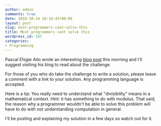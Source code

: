 ```yaml
---
author: admin
comments: true
date: 2010-10-24 16:10:43+00:00
layout: post
slug: most-programmers-cant-solve-this
title: Most programmers cant solve this
wordpress_id: 167
categories:
- Programming
---
```


Pascal Ehigie Aito wrote an interesting [blog post](http://aitoehigie.wordpress.com/2010/10/24/most-programmers-cant-solve-this/) this morning and I'll suggest visiting his blog to read about the challenge.

For those of you who do take the challenge to write a solution, please leave a comment with a link to your solution. Any programming language is accepted.

Here is a tip: You really need to understand what "divisibility" means in a mathematical context. Hint: it has something to do with modulus. That said, the reason why a programmer wouldn't be able to solve this problem will have to do with not understanding computation in general.

I'll be posting and explaining my solution in a few days so watch out for it.
